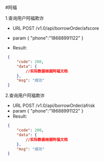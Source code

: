 #阿福

1.查询用户阿福欺诈

   * URL POST /v1.0/api/borrowOrder/afscore
   * param 
      {
        "phone":"18688991122"
       }
        
   * Result:
   ``` json 
    {
        "code": 200,
        "data": {
            //实际数据根据阿福文档
        },
        "msg": "成功"
    }
   
   ```

2.查询用户阿福欺诈

   * URL POST /v1.0/api/borrowOrder/afrisk
   * param 
        {
                "phone":"18688991122"
        }
   * Result:
   ``` json 
    {
        "code": 200,
        "data": {
            //实际数据根据阿福文档
        },
        "msg": "成功"
    }
   
   ```